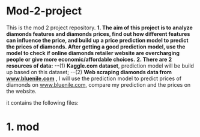 # Mod-2-project
This is the mod 2 project repository. __1. The aim of this project is to analyze diamonds features and diamonds prices, find out how different features can influence the price, and build up a price prediction model to predict the prices of diamonds. After getting a good prediction model, use the model to check if online diamonds retailer website are overcharging people or give more economic/affordable choices.__
__2. There are 2 resources of data:__
--(1) __Kaggle.com dataset__, prediction model will be build up based on this dataset; 
--(2) __Web scraping diamonds data from www.bluenile.com__ , I will use the prediction model to predict prices of diamonds on www.bluenile.com, compare my prediction and the prices on the website. 

it contains the following files:

# 1. mod
